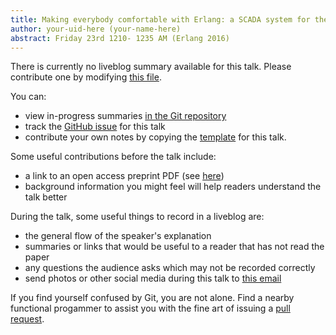 ```yaml
---
title: Making everybody comfortable with Erlang: a SCADA system for thermal control
author: your-uid-here (your-name-here)
abstract: Friday 23rd 1210- 1235 AM (Erlang 2016)
---
```


There is currently no liveblog summary available for this talk. Please contribute one by modifying [this file](https://github.com/ocamllabs/icfp2016-blog/blob/master/Erlang/making-everybody-comfortable-w.md).

You can:
* view in-progress summaries [in the Git repository](https://github.com/ocamllabs/icfp2016-blog/tree/master/Erlang/making-everybody-comfortable-w/)
* track the [GitHub issue](https://github.com/ocamllabs/icfp2016-blog/issues/146) for this talk
* contribute your own notes by copying the [template](making-everybody-comfortable-w/template.md) for this talk.

Some useful contributions before the talk include:
* a link to an open access preprint PDF (see [here](https://github.com/gasche/icfp2016-papers))
* background information you might feel will help readers understand the talk better

During the talk, some useful things to record in a liveblog are:
* the general flow of the speaker's explanation
* summaries or links that would be useful to a reader that has not read the paper
* any questions the audience asks which may not be recorded correctly
* send photos or other social media during this talk to [this email](mailto:icfp16.photos@gmail.com?subject=Erlang:making-everybody-comfortable-w)

If you find yourself confused by Git, you are not alone. Find a nearby functional progammer
to assist you with the fine art of issuing a [pull request](https://help.github.com/articles/about-pull-requests/).

